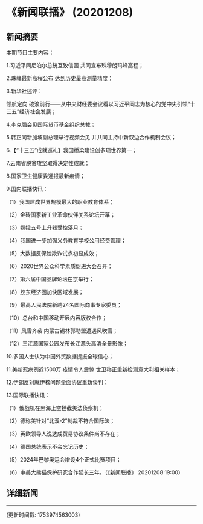 # 《新闻联播》 (20201208)

## 新闻摘要

本期节目主要内容：

1.习近平同尼泊尔总统互致信函 共同宣布珠穆朗玛峰高程；

2.珠峰最新高程公布 达到历史最高测量精度；

3.新华社述评：

领航定向 破浪前行——从中央财经委会议看以习近平同志为核心的党中央引领“十三五”经济社会发展；

4.李克强会见国际货币基金组织总裁；

5.韩正同新加坡副总理举行视频会见 并共同主持中新双边合作机制会议；

6.【“十三五”成就巡礼】我国桥梁建设创多项世界第一；

7.云南省脱贫攻坚取得决定性成就；

8.国家卫生健康委通报最新疫情；

9.国内联播快讯：

（1）我国建成世界规模最大的职业教育体系；

（2）金砖国家新工业革命伙伴关系论坛开幕；

（3）嫦娥五号上升器受控落月；

（4）我国进一步加强义务教育学校公用经费管理；

（5）大数据反保险欺诈试点初显成效；

（6）2020世界公众科学素质促进大会召开；

（7）第六届中国品牌论坛在京举行；

（8）胶东经济圈加快区域发展；

（9）最高人民法院新聘24名国际商事专家委员；

（10）总台和中国移动开展内容版权合作；

（11）风雪齐袭 内蒙古锡林郭勒盟遭遇风吹雪；

（12）三江源国家公园发布长江源头高清全景影像；

10.多国人士认为中国外贸数据提振全球信心；

11.美新冠病例近1500万 疫情令人震惊 世卫称正重新检测意大利相关样本；

12.伊朗反对就伊核问题全面协议重新谈判；

13.国际联播快讯：

（1）俄战机在黑海上空拦截美法侦察机；

（2）德称美针对“北溪-2”制裁不符合国际法；

（3）英欧领导人说达成贸易协议条件尚不存在；

（4）德国总统表示不会忘记历史；

（5）2024年巴黎奥运会增设4个正式比赛项目；

（6）中美大熊猫保护研究合作延长三年。（《新闻联播》 20201208 19:00）

## 详细新闻

---

(更新时间戳: 1753974563003)

